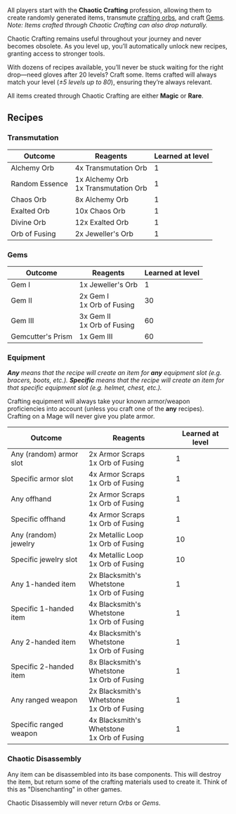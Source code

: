All players start with the **Chaotic Crafting** profession, allowing them to create randomly generated items, transmute [crafting orbs](crafting%20materials.md), and craft [Gems](gems.md).  
_Note: Items crafted through Chaotic Crafting can also drop naturally._

Chaotic Crafting remains useful throughout your journey and never becomes obsolete. As you level up, you’ll automatically unlock new recipes, granting access to stronger tools.

With dozens of recipes available, you’ll never be stuck waiting for the right drop—need gloves after 20 levels? Craft some. Items crafted will always match your level (_±5 levels up to 80_), ensuring they’re always relevant.

All items created through Chaotic Crafting are either **Magic** or **Rare**.

## Recipes
### Transmutation

| Outcome        | Reagents                               | Learned at level |
| -------------- | -------------------------------------- | ---------------- |
| Alchemy Orb    | 4x Transmutation Orb                   | 1                |
| Random Essence | 1x Alchemy Orb<br>1x Transmutation Orb | 1                |
| Chaos Orb      | 8x Alchemy Orb                         | 1                |
| Exalted Orb    | 10x Chaos Orb                          | 1                |
| Divine Orb     | 12x Exalted Orb                        | 1                |
| Orb of Fusing  | 2x Jeweller's Orb                      | 1                |
### Gems

| Outcome           | Reagents                      | Learned at level |
| ----------------- | ----------------------------- | ---------------- |
| Gem I             | 1x Jeweller's Orb             | 1                |
| Gem II            | 2x Gem I<br>1x Orb of Fusing  | 30               |
| Gem III           | 3x Gem II<br>1x Orb of Fusing | 60               |
| Gemcutter's Prism | 1x Gem III                    | 60               |

### Equipment
_**Any** means that the recipe will create an item for **any** equipment slot (e.g. bracers, boots, etc.)._
_**Specific** means that the recipe will create an item for that specific equipment slot (e.g. helmet, chest, etc.)._

Crafting equipment will always take your known armor/weapon proficiencies into account (unless you craft one of the **any** recipes). Crafting on a Mage will never give you plate armor.

| Outcome                 | Reagents                                      | Learned at level |
| ----------------------- | --------------------------------------------- | ---------------- |
| Any (random) armor slot | 2x Armor Scraps<br>1x Orb of Fusing           | 1                |
| Specific armor slot     | 4x Armor Scraps<br>1x Orb of Fusing           | 1                |
| Any offhand             | 2x Armor Scraps<br>1x Orb of Fusing           | 1                |
| Specific offhand        | 4x Armor Scraps<br>1x Orb of Fusing           | 1                |
| Any (random) jewelry    | 2x Metallic Loop<br>1x Orb of Fusing          | 10               |
| Specific jewelry slot   | 4x Metallic Loop<br>1x Orb of Fusing          | 10               |
| Any 1-handed item       | 2x Blacksmith's Whetstone<br>1x Orb of Fusing | 1                |
| Specific 1-handed item  | 4x Blacksmith's Whetstone<br>1x Orb of Fusing | 1                |
| Any 2-handed item       | 4x Blacksmith's Whetstone<br>1x Orb of Fusing | 1                |
| Specific 2-handed item  | 8x Blacksmith's Whetstone<br>1x Orb of Fusing | 1                |
| Any ranged weapon       | 2x Blacksmith's Whetstone<br>1x Orb of Fusing | 1                |
| Specific ranged weapon  | 4x Blacksmith's Whetstone<br>1x Orb of Fusing | 1                |
### Chaotic Disassembly
Any item can be disassembled into its base components. This will destroy the item, but return some of the crafting materials used to create it. Think of this as "Disenchanting" in other games.

Chaotic Disassembly will never return *Orbs* or *Gems*.
